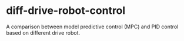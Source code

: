 # diff-drive-robot-control
A comparison between model predictive control (MPC) and PID control based on different drive robot.
